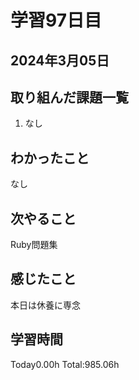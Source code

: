 # 学習97日目
## 2024年3月05日
## 取り組んだ課題一覧
1. なし
## わかったこと
なし
## 次やること
Ruby問題集
## 感じたこと
本日は休養に専念
## 学習時間
 Today0.00h
 Total:985.06h
